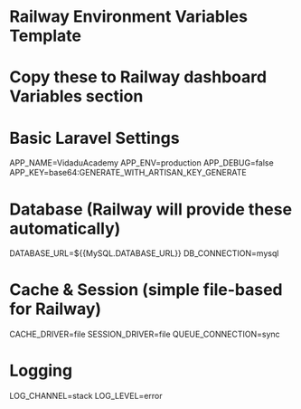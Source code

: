# Railway Environment Variables Template
# Copy these to Railway dashboard Variables section

# Basic Laravel Settings
APP_NAME=VidaduAcademy
APP_ENV=production
APP_DEBUG=false
APP_KEY=base64:GENERATE_WITH_ARTISAN_KEY_GENERATE

# Database (Railway will provide these automatically)
DATABASE_URL=${{MySQL.DATABASE_URL}}
DB_CONNECTION=mysql

# Cache & Session (simple file-based for Railway)
CACHE_DRIVER=file
SESSION_DRIVER=file
QUEUE_CONNECTION=sync

# Logging
LOG_CHANNEL=stack
LOG_LEVEL=error
